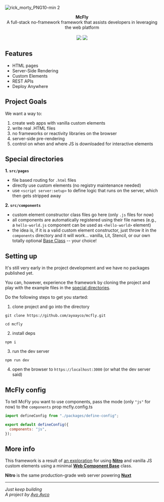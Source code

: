 ![rick_morty_PNG10-min 2](https://github.com/ayoayco/McFly/assets/4262489/719a51c6-4858-4e3c-9856-c5af0e9be1bd)

<p align="center">
  <strong>McFly</strong><br>
  A full-stack no-framework framework that assists developers in leveraging the web platform<br><br>
  <img src="https://img.shields.io/badge/from-the_future-blue" />
  <img src="https://img.shields.io/badge/status-legit-black" />
</ p>

## Features
- HTML pages
- Server-Side Rendering
- Custom Elements
- REST APIs
- Deploy Anywhere

## Project Goals
We want a way to:
1. create web apps with vanilla custom elements
1. write real .HTML files
1. no frameworks or reactivity libraries on the browser
1. server-side pre-rendering
1. control on when and where JS is downloaded for interactive elements

## Special directories
**1. `src/pages`**
- file based routing for `.html` files
- directly use custom elements (no registry maintenance needed)
- use `<script server:setup>` to define logic that runs on the server, which then gets stripped away

**2. `src/components`**
- custom element constructor class files go here (only `.js` files for now)
- all components are automatically registered using their file names (e.g., a `hello-world.js` component can be used as `<hello-world>` element)
- the idea is, if it is a valid custom element constructor, just throw it in the `components` directory and it will work... vanilla, Lit, Stencil, or our own totally optional [Base Class](https://ayco.io/n/web-component-base) -- your choice!

## Setting up

It's still very early in the project development and we have no packages published yet.

You can, however, experience the framework by cloning the project and play with the example files in the [special directories](#special-directories). 

Do the following steps to get you started:

1. clone project and go into the directory
```
git clone https://github.com/ayoayco/mcfly.git
```
```
cd mcfly
```

2. install deps
```
npm i
```

3. run the dev server
```
npm run dev
```

4. open the browser to `https://localhost:3000` (or what the dev server said)

## McFly config

To tell McFly you want to use components, pass the mode (only `"js"` for now) to the `components` prop mcfly.config.ts

```js
import defineConfig from "./packages/define-config";

export default defineConfig({
  components: "js",
});

```


## More info
This framework is a result of [an exploration](https://social.ayco.io/@ayo/111195315785886977) for using [**Nitro**](https://nitro.unjs.io) and vanilla JS custom elements using a minimal [**Web Component Base**](https://ayco.io/n/web-component-base) class.

**Nitro** is the same production-grade web server powering [**Nuxt**](https://nuxt.com/)

---
*Just keep building*<br />
*A project by [Ayo Ayco](https://ayco.io)*

